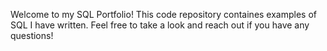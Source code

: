 Welcome to my SQL Portfolio! This code repository containes examples of SQL I have written. Feel free to take a look and reach out if you have any questions!
